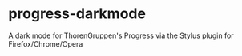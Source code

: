 # progress-darkmode
 A dark mode for ThorenGruppen's Progress via the Stylus plugin for Firefox/Chrome/Opera
